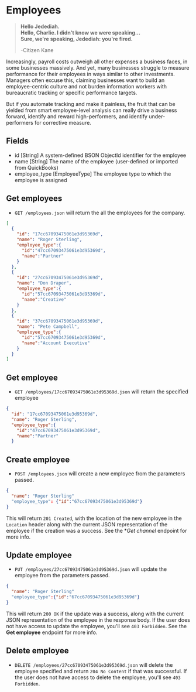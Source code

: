 Employees
=========

> **Hello Jedediah.  
> Hello, Charlie. I didn't know we were speaking...  
> Sure, we're speaking, Jedediah: you're fired.**
>
> -Citizen Kane

Increasingly, payroll costs outweigh all other expenses a business faces, in some businesses massively. And yet, many businesses struggle to measure performance for their employees in ways similar to other investments. Managers often excuse this, claiming businesses want to build an employee-centric culture and not burden information workers with bureaucratic tracking or specific performance targets.

But if you automate tracking and make it painless, the fruit that can be yielded from smart employee-level analysis can really drive a business forward, identify and reward high-performers, and identify under-performers for corrective measure.


Fields
------

* id [String] A system-defined BSON ObjectId identifier for the employee
* name [String] The name of the employee (user-defined or imported from QuickBooks)
* employee_type [EmployeeType] The employee type to which the employee is assigned


Get employees
------------

* `GET /employees.json` will return the all the employees for the company.

```json
[
  {
    "id": "17cc67093475061e3d95369d",
    "name": "Roger Sterling",
    "employee_type":{
      "id":"47cc67093475061e3d95369d",
      "name":"Partner"
    }
  },
  {
    "id": "27cc67093475061e3d95369d",
    "name": "Don Draper",
    "employee_type":{
      "id":"57cc67093475061e3d95369d",
      "name":"Creative"
    }
  },
  {
    "id": "37cc67093475061e3d95369d",
    "name": "Pete Campbell",
    "employee_type":{
      "id":"57cc67093475061e3d95369d",
      "name":"Account Executive"
    }
  }
]
```


Get employee
-----------

* `GET /employees/17cc67093475061e3d95369d.json` will return the specified employee

```json
{
  "id": "17cc67093475061e3d95369d",
  "name": "Roger Sterling",
  "employee_type":{
    "id":"47cc67093475061e3d95369d",
    "name":"Partner"
  }
```


Create employee
--------------

* `POST /employees.json` will create a new employee from the parameters passed.

```json
{
  "name": "Roger Sterling"
  "employee_type": {"id":"67cc67093475061e3d95369d"}
}
```

This will return `201 Created`, with the location of the new employee in the `Location` header along with the current JSON representation of the employee if the creation was a success. See the **Get channel* endpoint for more info.


Update employee
--------------

* `PUT /employees/27cc67093475061e3d95369d.json` will update the employee from the parameters passed.

```json
{
  "name": "Roger Sterling"
  "employee_type":{"id":"67cc67093475061e3d95369d"}
}
```

This will return `200 OK` if the update was a success, along with the current JSON representation of the employee in the response body. If the user does not have access to update the employee, you'll see `403 Forbidden`. See the **Get employee** endpoint for more info.


Delete employee
-------------

* `DELETE /employees/27cc67093475061e3d95369d.json` will delete the employee specified and return `204 No Content` if that was successful. If the user does not have access to delete the employee, you'll see `403 Forbidden`.

